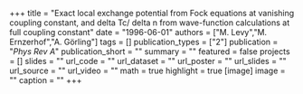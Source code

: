 +++
title = "Exact local exchange potential from Fock equations at vanishing coupling constant, and delta Tc/ delta n from wave-function calculations at full coupling constant"
date = "1996-06-01"
authors = ["M. Levy","M. Ernzerhof","A. Görling"]
tags = []
publication_types = ["2"]
publication = "_Phys Rev A_"
publication_short = ""
summary = ""
featured = false
projects = []
slides = ""
url_code = ""
url_dataset = ""
url_poster = ""
url_slides = ""
url_source = ""
url_video = ""
math = true
highlight = true
[image]
image = ""
caption = ""
+++


